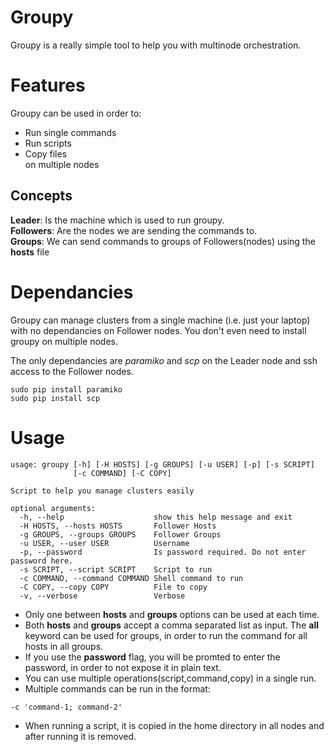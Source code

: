 # Groupy

Groupy is a really simple tool to help you with multinode orchestration.

# Features

Groupy can be used in order to:  
- Run single commands  
- Run scripts  
- Copy files  
on multiple nodes

## Concepts
**Leader**: Is the machine which is used to run groupy.  
**Followers**: Are the nodes we are sending the commands to.  
**Groups**: We can send commands to groups of Followers(nodes) using the **hosts** file  

# Dependancies

Groupy can manage clusters from a single machine (i.e. just your laptop) with no dependancies on Follower nodes.
You don't even need to install groupy on multiple nodes.

The only dependancies are  *paramiko*  and  *scp* on the Leader node and ssh access to the Follower nodes.
```
sudo pip install paramiko
sudo pip install scp
```

# Usage
```
usage: groupy [-h] [-H HOSTS] [-g GROUPS] [-u USER] [-p] [-s SCRIPT]
              [-c COMMAND] [-C COPY]

Script to help you manage clusters easily

optional arguments:
  -h, --help                    show this help message and exit
  -H HOSTS, --hosts HOSTS       Follower Hosts
  -g GROUPS, --groups GROUPS    Follower Groups
  -u USER, --user USER          Username
  -p, --password                Is password required. Do not enter password here.
  -s SCRIPT, --script SCRIPT    Script to run
  -c COMMAND, --command COMMAND Shell command to run
  -C COPY, --copy COPY          File to copy
  -v, --verbose                 Verbose
```
- Only one between **hosts** and **groups** options can be used at each time.
- Both **hosts** and **groups** accept a comma separated list as input. The **all** keyword can be used for groups, in order to run the command for all hosts in all groups.
- If you use the **password** flag, you will be promted to enter the password, in order to not expose it in plain text.
- You can use multiple operations(script,command,copy) in a single run.
- Multiple commands can be run in the format:
```
-c 'command-1; command-2'
```
- When running a script, it is copied in the home directory in all nodes and after running it is removed.
